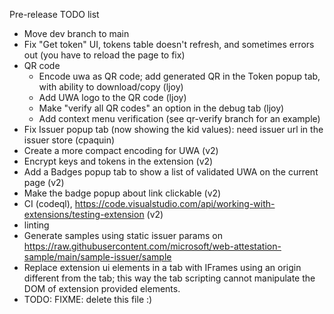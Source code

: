 Pre-release TODO list

* Move dev branch to main
* Fix "Get token" UI, tokens table doesn't refresh, and sometimes errors out (you have to reload the page to fix)
* QR code
  * Encode uwa as QR code; add generated QR in the Token popup tab, with ability to download/copy (ljoy)
  * Add UWA logo to the QR code (ljoy)
  * Make "verify all QR codes" an option in the debug tab (ljoy)
  * Add context menu verification (see qr-verify branch for an example) 
* Fix Issuer popup tab (now showing the kid values): need issuer url in the issuer store (cpaquin)
* Create a more compact encoding for UWA (v2)
* Encrypt keys and tokens in the extension (v2)
* Add a Badges popup tab to show a list of validated UWA on the current page (v2)
* Make the badge popup about link clickable (v2)
* CI (codeql), https://code.visualstudio.com/api/working-with-extensions/testing-extension (v2)
* linting
* Generate samples using static issuer params on https://raw.githubusercontent.com/microsoft/web-attestation-sample/main/sample-issuer/sample
* Replace extension ui elements in a tab with IFrames using an origin different from the tab; this way the tab scripting cannot manipulate the DOM of extension provided elements.
* TODO: FIXME: delete this file :)